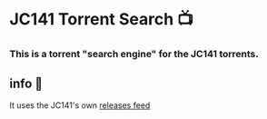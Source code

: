 # JC141 Torrent Search 📺
### This is a torrent "search engine" for the JC141 torrents.

## info 📝
It uses the JC141's own [releases feed](https://github.com/jc141x/releases-feed/)
